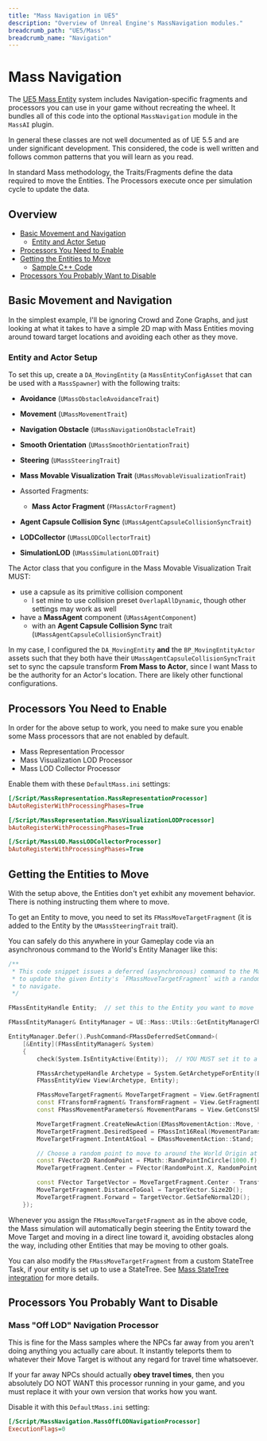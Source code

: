 ```yaml
---
title: "Mass Navigation in UE5"
description: "Overview of Unreal Engine's MassNavigation modules."
breadcrumb_path: "UE5/Mass"
breadcrumb_name: "Navigation"
---
```


# Mass Navigation

The [UE5 Mass Entity](/UE5/Mass/) system includes Navigation-specific fragments and processors
you can use in your game without recreating the wheel.
It bundles all of this code into the optional `MassNavigation` module in the `MassAI` plugin.

In general these classes are not well documented as of UE 5.5 and are under significant development.
This considered, the code is well written and follows common patterns that you will learn as
you read.

In standard Mass methodology, the Traits/Fragments define the data required to move the Entities.
The Processors execute once per simulation cycle to update the data.

## Overview

- [Basic Movement and Navigation](#BasicMovement)
  - [Entity and Actor Setup](#Setup)
- [Processors You Need to Enable](#ProcessorsToEnable)
- [Getting the Entities to Move](#EnactingMovement)
  - [Sample C++ Code](#EnactingMovementCpp)
- [Processors You Probably Want to Disable](#ProcessorsToDisable)


<a id='#BasicMovement'></a>
## Basic Movement and Navigation

In the simplest example, I'll be ignoring Crowd and Zone Graphs, and just looking at what it takes
to have a simple 2D map with Mass Entities moving around toward target locations
and avoiding each other as they move.


<a id='#Setup'></a>
###  Entity and Actor Setup

To set this up, create a `DA_MovingEntity` (a `MassEntityConfigAsset` that can be used with a `MassSpawner`)
with the following traits:

- **Avoidance** (`UMassObstacleAvoidanceTrait`)
- **Movement** (`UMassMovementTrait`)
- **Navigation Obstacle** (`UMassNavigationObstacleTrait`)
- **Smooth Orientation** (`UMassSmoothOrientationTrait`)
- **Steering** (`UMassSteeringTrait`)


- **Mass Movable Visualization Trait** (`UMassMovableVisualizationTrait`)


- Assorted Fragments:
  - **Mass Actor Fragment** (`FMassActorFragment`)
- **Agent Capsule Collision Sync** (`UMassAgentCapsuleCollisionSyncTrait`)


- **LODCollector** (`UMassLODCollectorTrait`)
- **SimulationLOD** (`UMassSimulationLODTrait`)

The Actor class that you configure in the Mass Movable Visualization Trait MUST:
- use a capsule as its primitive collision component
  - I set mine to use collision preset `OverlapAllDynamic`, though other settings may work as well
- have a **MassAgent** component (`UMassAgentComponent`)
  - with an **Agent Capsule Collision Sync** trait (`UMassAgentCapsuleCollisionSyncTrait`)

In my case, I configured the `DA_MovingEntity` **and** the `BP_MovingEntityActor`
assets such that they both have their `UMassAgentCapsuleCollisionSyncTrait` set to
sync the capsule transform **From Mass to Actor**, since I want Mass to be the
authority for an Actor's location.
There are likely other functional configurations.


<a id='#ProcessorsToEnable'></a>
## Processors You Need to Enable

In order for the above setup to work, you need to make sure you enable some
Mass processors that are not enabled by default.

- Mass Representation Processor
- Mass Visualization LOD Processor
- Mass LOD Collector Processor

Enable them with these `DefaultMass.ini` settings:

```ini
[/Script/MassRepresentation.MassRepresentationProcessor]
bAutoRegisterWithProcessingPhases=True

[/Script/MassRepresentation.MassVisualizationLODProcessor]
bAutoRegisterWithProcessingPhases=True

[/Script/MassLOD.MassLODCollectorProcessor]
bAutoRegisterWithProcessingPhases=True
```


<a id='#EnactingMovement'></a>
## Getting the Entities to Move

With the setup above, the Entities don't yet exhibit any movement behavior.
There is nothing instructing them where to move.

To get an Entity to move, you need to set its `FMassMoveTargetFragment`
(it is added to the Entity by the `UMassSteeringTrait` trait).

You can safely do this anywhere in your Gameplay code via an asynchronous
command to the World's Entity Manager like this:

<a id='#EnactingMovementCpp'></a>
```cpp
/**
 * This code snippet issues a deferred (asynchronous) command to the Mass Entity Manager
 * to update the given Entity's `FMassMoveTargetFragment` with a random point to which
 * to navigate.
 */

FMassEntityHandle Entity;  // set this to the Entity you want to move

FMassEntityManager& EntityManager = UE::Mass::Utils::GetEntityManagerChecked(*GetWorld());

EntityManager.Defer().PushCommand<FMassDeferredSetCommand>(
	[&Entity](FMassEntityManager& System)
	{
		check(System.IsEntityActive(Entity));  // YOU MUST set it to a valid value above before calling this

		FMassArchetypeHandle Archetype = System.GetArchetypeForEntity(Entity);
		FMassEntityView View(Archetype, Entity);

		FMassMoveTargetFragment& MoveTargetFragment = View.GetFragmentData<FMassMoveTargetFragment>();
		const FTransformFragment& TransformFragment = View.GetFragmentData<FTransformFragment>();
		const FMassMovementParameters& MovementParams = View.GetConstSharedFragmentData<FMassMovementParameters>();

		MoveTargetFragment.CreateNewAction(EMassMovementAction::Move, *System.GetWorld());
		MoveTargetFragment.DesiredSpeed = FMassInt16Real(MovementParams.DefaultDesiredSpeed);
		MoveTargetFragment.IntentAtGoal = EMassMovementAction::Stand;

		// Choose a random point to move to around the World Origin at Z=0
		const FVector2D RandomPoint = FMath::RandPointInCircle(1000.f);
		MoveTargetFragment.Center = FVector(RandomPoint.X, RandomPoint.Y, 0.f);

		const FVector TargetVector = MoveTargetFragment.Center - TransformFragment.GetTransform().GetLocation();
		MoveTargetFragment.DistanceToGoal = TargetVector.Size2D();
		MoveTargetFragment.Forward = TargetVector.GetSafeNormal2D();
	});
```

Whenever you assign the `FMassMoveTargetFragment` as in the above code, the Mass simulation
will automatically begin steering the Entity toward the Move Target and moving in a direct line
toward it, avoiding obstacles along the way, including other Entities that may be moving to other goals.

You can also modify the `FMassMoveTargetFragment` from a custom StateTree Task, if your
entity is set up to use a StateTree.
See [Mass StateTree integration](./StateTree) for more details.


<a id='#ProcessorsToDisable'></a>
## Processors You Probably Want to Disable

### Mass "Off LOD" Navigation Processor

This is fine for the Mass samples where the NPCs far away from you
aren't doing anything you actually care about.  It instantly teleports them
to whatever their Move Target is without any regard for travel time whatsoever.

If your far away NPCs should actually **obey travel times**,
then you absolutely DO NOT WANT this processor running in your game,
and you must replace it with your own version that works how you want.

Disable it with this `DefaultMass.ini` setting:

```ini
[/Script/MassNavigation.MassOffLODNavigationProcessor]
ExecutionFlags=0
```
